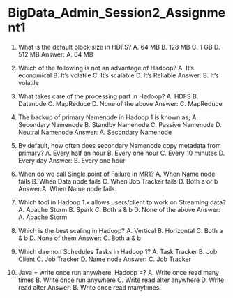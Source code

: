 # BigData_Admin_Session2_Assignment1

1. What is the default block size in HDFS? 
A. 64 MB 
B. 128 MB 
C. 1 GB 
D. 512 MB 
Answer: A. 64 MB


2. Which of the following is not an advantage of Hadoop? 
A. It’s economical 
B. It’s volatile 
C. It’s scalable 
D. It’s Reliable 
Answer: B. It’s volatile


3. What takes care of the processing part in Hadoop? 
A. HDFS 
B. Datanode 
C. MapReduce 
D. None of the above
Answer: C. MapReduce


4. The backup of primary Namenode in Hadoop 1 is known as; 
A. Secondary Namenode 
B. Standby Namenode 
C. Passive Namenode 
D. Neutral Namenode 
Answer: A. Secondary Namenode


5. By default, how often does secondary Namenode copy metadata from primary? 
A. Every half an hour 
B. Every one hour 
C. Every 10 minutes 
D. Every day 
Answer: B. Every one hour


6. When do we call Single point of Failure in MR1? 
A. When Name node fails 
B. When Data node fails 
C. When Job Tracker fails 
D. Both a or b
Answer:A. When Name node fails.

7. Which tool in Hadoop 1.x allows users/client to work on Streaming data? 
A. Apache Storm 
B. Spark 
C. Both a & b 
D. None of the above 
Answer: A. Apache Storm


8. Which is the best scaling in Hadoop? 
A. Vertical 
B. Horizontal 
C. Both a & b 
D. None of them 
Answer: C. Both a & b 


9. Which daemon Schedules Tasks in Hadoop 1? 
A. Task Tracker 
B. Job Client 
C. Job Tracker 
D. Name node
Answer: C. Job Tracker 


10. Java = write once run anywhere. Hadoop =? 
A. Write once read many times
B. Write once run anywhere
C. Write read alter anywhere
D. Write read alter
Answer: B. Write once read manytimes.
